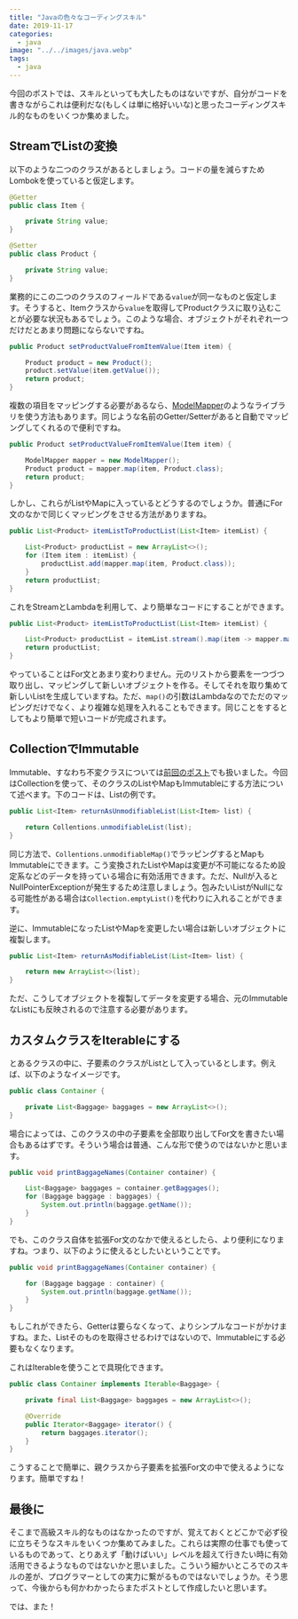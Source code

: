 ```yaml
---
title: "Javaの色々なコーディングスキル"
date: 2019-11-17
categories: 
  - java
image: "../../images/java.webp"
tags:
  - java
---
```


今回のポストでは、スキルといっても大したものはないですが、自分がコードを書きながらこれは便利だな(もしくは単に格好いいな)と思ったコーディングスキル的なものをいくつか集めました。

## StreamでListの変換

以下のような二つのクラスがあるとしましょう。コードの量を減らすためLombokを使っていると仮定します。

```java
@Getter
public class Item {

    private String value;
}

@Setter
public class Product {

    private String value;
}
```

業務的にこの二つのクラスのフィールドである`value`が同一なものと仮定します。そうすると、Itemクラスから`value`を取得してProductクラスに取り込むことが必要な状況もあるでしょう。このような場合、オブジェクトがそれぞれ一つだけだとあまり問題にならないですね。

```java
public Product setProductValueFromItemValue(Item item) {

    Product product = new Product();
    product.setValue(item.getValue());
    return product;
}
```

複数の項目をマッピングする必要があるなら、[ModelMapper](http://modelmapper.org/)のようなライブラリを使う方法もあります。同じような名前のGetter/Setterがあると自動でマッピングしてくれるので便利ですね。

```java
public Product setProductValueFromItemValue(Item item) {

    ModelMapper mapper = new ModelMapper();
    Product product = mapper.map(item, Product.class);
    return product;
}
```

しかし、これらがListやMapに入っているとどうするのでしょうか。普通にFor文のなかで同じくマッピングをさせる方法がありますね。

```java
public List<Product> itemListToProductList(List<Item> itemList) {

    List<Product> productList = new ArrayList<>();
    for (Item item : itemList) {
        productList.add(mapper.map(item, Product.class));
    }
    return productList;
}
```

これをStreamとLambdaを利用して、より簡単なコードにすることができます。

```java
public List<Product> itemListToProductList(List<Item> itemList) {

    List<Product> productList = itemList.stream().map(item -> mapper.map(item, Product.class)).collect(Collectors.toList());
    return productList;
}
```

やっていることはFor文とあまり変わりません。元のリストから要素を一つづつ取り出し、マッピングして新しいオブジェクトを作る。そしてそれを取り集めて新しいListを生成していますね。ただ、`map()`の引数はLambdaなのでただのマッピングだけでなく、より複雑な処理を入れることもできます。同じことをするとしてもより簡単で短いコードが完成されます。

## CollectionでImmutable

Immutable、すなわち不変クラスについては[前回のポスト](../java-thoughts-of-immutable)でも扱いました。今回はCollectionを使って、そのクラスのListやMapもImmutableにする方法について述べます。下のコードは、Listの例です。

```java
public List<Item> returnAsUnmodifiableList(List<Item> list) {

    return Collentions.unmodifiableList(list);
}
```

同じ方法で、`Collentions.unmodifiableMap()`でラッピングするとMapもImmutableにできます。こう変換されたListやMapは変更が不可能になるため設定系などのデータを持っている場合に有効活用できます。ただ、Nullが入るとNullPointerExceptionが発生するため注意しましょう。包みたいListがNullになる可能性がある場合は`Collection.emptyList()`を代わりに入れることができます。

逆に、ImmutableになったListやMapを変更したい場合は新しいオブジェクトに複製します。

```java
public List<Item> returnAsModifiableList(List<Item> list) {

    return new ArrayList<>(list);
}
```

ただ、こうしてオブジェクトを複製してデータを変更する場合、元のImmutableなListにも反映されるので注意する必要があります。

## カスタムクラスをIterableにする

とあるクラスの中に、子要素のクラスがListとして入っているとします。例えば、以下のようなイメージです。

```java
public class Container {

    private List<Baggage> baggages = new ArrayList<>();
}
```

場合によっては、このクラスの中の子要素を全部取り出してFor文を書きたい場合もあるはずです。そういう場合は普通、こんな形で使うのではないかと思います。

```java
public void printBaggageNames(Container container) {

    List<Baggage> baggages = container.getBaggages();
    for (Baggage baggage : baggages) {
        System.out.println(baggage.getName());
    }
}
```

でも、このクラス自体を拡張For文のなかで使えるとしたら、より便利になりますね。つまり、以下のように使えるとしたいということです。

```java
public void printBaggageNames(Container container) {

    for (Baggage baggage : container) {
        System.out.println(baggage.getName());
    }
}
```

もしこれができたら、Getterは要らなくなって、よりシンプルなコードがかけますね。また、Listそのものを取得させるわけではないので、Immutableにする必要もなくなります。

これはIterableを使うことで具現化できます。

```java
public class Container implements Iterable<Baggage> {

    private final List<Baggage> baggages = new ArrayList<>();

    @Override
    public Iterator<Baggage> iterator() {
        return baggages.iterator();
    }
}
```

こうすることで簡単に、親クラスから子要素を拡張For文の中で使えるようになります。簡単ですね！

## 最後に

そこまで高級スキル的なものはなかったのですが、覚えておくとどこかで必ず役に立ちそうなスキルをいくつか集めてみました。これらは実際の仕事でも使っているものであって、とりあえず「動けばいい」レベルを超えて行きたい時に有効活用できるようなものではないかと思いました。こういう細かいところでのスキルの差が、プログラマーとしての実力に繋がるものではないでしょうか。そう思って、今後からも何かわかったらまたポストとして作成したいと思います。

では、また！
